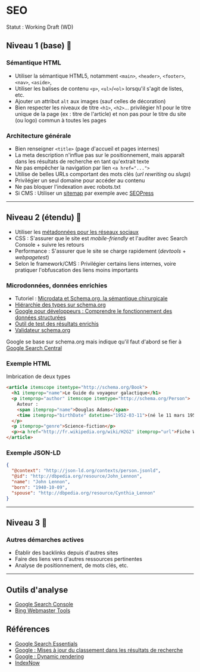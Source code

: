 # SEO

Statut : Working Draft (WD)

## Niveau 1 (base) 🥉

### Sémantique HTML

* Utiliser la sémantique HTML5, notamment `<main>`, `<header>`, `<footer>`, `<nav>`, `<aside>`,
* Utiliser les balises de contenu `<p>`, `<ul>`/`<ol>` lorsqu'il s'agit de listes, etc.
* Ajouter un attribut `alt` aux images (sauf celles de décoration)
* Bien respecter les niveaux de titre `<h1>`, `<h2>`... privilégier h1 pour le titre unique de la page (ex : titre de l'article) et non pas pour le titre du site (ou logo) commun à toutes les pages

### Architecture générale

* Bien renseigner `<title>` (page d'accueil et pages internes)
* La meta description n'influe pas sur le positionnement, mais apparaît dans les résultats de recherche en tant qu'extrait texte
* Ne pas empêcher la navigation par lien `<a href="...">`
* Utilise de belles URLs comportant des mots clés (_url rewriting_ ou _slugs_)
* Privilégier un seul domaine pour accéder au contenu
* Ne pas bloquer l'indexation avec robots.txt
* Si CMS : Utiliser un [sitemap](https://developers.google.com/search/docs/advanced/sitemaps/build-sitemap?hl=fr) par exemple avec [SEOPress](https://www.seopress.org/fr/support/guides/activer-le-sitemap-xml/)

---

## Niveau 2 (étendu) 🥈

* Utiliser les [métadonnées pour les réseaux sociaux](https://github.com/alsacreations/guidelines/blob/master/Guidelines-HTML.md#meta-sp%C3%A9cifiques---seo-et-r%C3%A9seaux-sociaux)
* CSS : S'assurer que le site est _mobile-friendly_ et l'auditer avec Search Console + suivre les retours
* Performance : S'assurer que le site se charge rapidement (_devtools_ + _webpagetest_)
* Selon le framework/CMS : Privilégier certains liens internes, voire pratiquer l'obfuscation des liens moins importants

### Microdonnées, données enrichies

* Tutoriel : [Microdata et Schema.org, la sémantique chirurgicale](https://www.alsacreations.com/article/lire/1509-microdata-microformats-schema-semantique.html)
* [Hiérarchie des types sur schema.org](https://schema.org/docs/full.html)
* [Google pour développeurs : Comprendre le fonctionnement des données structurées](https://developers.google.com/search/docs/advanced/structured-data/intro-structured-data?hl=fr)
* [Outil de test des résultats enrichis](https://search.google.com/test/rich-results?hl=fr)
* [Validateur schema.org](https://validator.schema.org/)

Google se base sur schema.org mais indique qu'il faut d'abord se fier à [Google Search Central](https://developers.google.com/search)

### Exemple HTML

Imbrication de deux types

```html
<article itemscope itemtype="http://schema.org/Book">
  <h1 itemprop="name">Le Guide du voyageur galactique</h1>
  <p itemprop="author" itemscope itemtype="http://schema.org/Person">
    Auteur :
    <span itemprop="name">Douglas Adams</span>
    <time itemprop="birthDate" datetime="1952-03-11">(né le 11 mars 1952)</time>
  </p>
  <p itemprop="genre">Science-fiction</p>
  <p><a href="http://fr.wikipedia.org/wiki/H2G2" itemprop="url">Fiche Wikipédia</a></p>
</article>
```

### Exemple JSON-LD

```json
{
  "@context": "http://json-ld.org/contexts/person.jsonld",
  "@id": "http://dbpedia.org/resource/John_Lennon",
  "name": "John Lennon",
  "born": "1940-10-09",
  "spouse": "http://dbpedia.org/resource/Cynthia_Lennon"
}
```

---

## Niveau 3 🥇

### Autres démarches actives

* Établir des backlinks depuis d'autres sites
* Faire des liens vers d'autres ressources pertinentes
* Analyse de positionnement, de mots clés, etc.

---

## Outils d'analyse

* [Google Search Console](https://search.google.com/search-console)
* [Bing Webmaster Tools](https://www.bing.com/webmasters/)

## Références

* [Google Search Essentials](https://developers.google.com/search/docs/essentials?hl=fr)
* [Google : Mises à jour du classement dans les résultats de recherche](https://developers.google.com/search/updates/ranking)
* [Google : Dynamic rendering](https://developers.google.com/search/docs/advanced/javascript/dynamic-rendering)
* [IndexNow](https://www.indexnow.org/)
